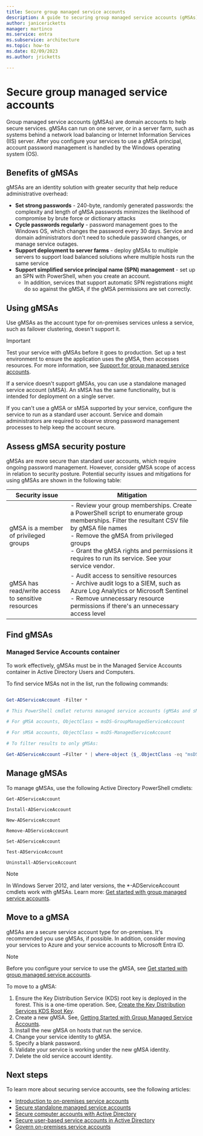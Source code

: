 ```yaml
---
title: Secure group managed service accounts
description: A guide to securing group managed service accounts (gMSAs)
author: janicericketts
manager: martinco
ms.service: entra
ms.subservice: architecture
ms.topic: how-to
ms.date: 02/09/2023
ms.author: jricketts

---
```


# Secure group managed service accounts

Group managed service accounts (gMSAs) are domain accounts to help secure services. gMSAs can run on one server, or in a server farm, such as systems behind a network load balancing or Internet Information Services (IIS) server. After you configure your services to use a gMSA principal, account password management is handled by the Windows operating system (OS).

## Benefits of gMSAs

gMSAs are an identity solution with greater security that help reduce administrative overhead:

* **Set strong passwords** - 240-byte, randomly generated passwords: the complexity and length of gMSA passwords minimizes the likelihood of compromise by brute force or dictionary attacks
* **Cycle passwords regularly** - password management goes to the Windows OS, which changes the password every 30 days. Service and domain administrators don't need to schedule password changes, or manage service outages.
* **Support deployment to server farms** - deploy gMSAs to multiple servers to support load balanced solutions where multiple hosts run the same service 
* **Support simplified service principal name (SPN) management** - set up an SPN with PowerShell, when you create an account. 
  * In addition, services that support automatic SPN registrations might do so against the gMSA, if the gMSA permissions are set correctly. 

## Using gMSAs

Use gMSAs as the account type for on-premises services unless a service, such as failover clustering, doesn't support it.

> [!IMPORTANT]
> Test your service with gMSAs before it goes to production. Set up a test environment to ensure the application uses the gMSA, then accesses resources. For more information, see [Support for group managed service accounts](/system-center/scom/support-group-managed-service-accounts?view=sc-om-2022&preserve-view=true).

If a service doesn't support gMSAs, you can use a standalone managed service account (sMSA). An sMSA has the same functionality, but is intended for deployment on a single server.

If you can't use a gMSA or sMSA supported by your service, configure the service to run as a standard user account. Service and domain administrators are required to observe strong password management processes to help keep the account secure.

## Assess gMSA security posture

gMSAs are more secure than standard user accounts, which require ongoing password management. However, consider gMSA scope of access in relation to security posture. Potential security issues and mitigations for using gMSAs are shown in the following table:

| Security issue| Mitigation |
| - | - |
| gMSA is a member of privileged groups | - Review your group memberships. Create a PowerShell script to enumerate group memberships. Filter the resultant CSV file by gMSA file names</br> - Remove the gMSA from privileged groups</br> - Grant the gMSA rights and permissions it requires to run its service. See your service vendor. |
| gMSA has read/write access to sensitive resources | - Audit access to sensitive resources</br> - Archive audit logs to a SIEM, such as Azure Log Analytics or Microsoft Sentinel</br> - Remove unnecessary resource permissions if there's an unnecessary access level |


## Find gMSAs

### Managed Service Accounts container
  
To work effectively, gMSAs must be in the Managed Service Accounts container in Active Directory Users and Computers.
  
To find service MSAs not in the list, run the following commands:

```powershell

Get-ADServiceAccount -Filter *

# This PowerShell cmdlet returns managed service accounts (gMSAs and sMSAs). Differentiate by examining the ObjectClass attribute on returned accounts.

# For gMSA accounts, ObjectClass = msDS-GroupManagedServiceAccount

# For sMSA accounts, ObjectClass = msDS-ManagedServiceAccount

# To filter results to only gMSAs:

Get-ADServiceAccount –Filter * | where-object {$_.ObjectClass -eq "msDS-GroupManagedServiceAccount"}
```

## Manage gMSAs

To manage gMSAs, use the following Active Directory PowerShell cmdlets:

`Get-ADServiceAccount`

`Install-ADServiceAccount`

`New-ADServiceAccount`

`Remove-ADServiceAccount`

`Set-ADServiceAccount`

`Test-ADServiceAccount`

`Uninstall-ADServiceAccount`

> [!NOTE]
> In Windows Server 2012, and later versions, the *-ADServiceAccount cmdlets work with gMSAs. Learn more: [Get started with group managed service accounts](/windows-server/security/group-managed-service-accounts/getting-started-with-group-managed-service-accounts).

## Move to a gMSA

gMSAs are a secure service account type for on-premises. It's recommended you use gMSAs, if possible. In addition, consider moving your services to Azure and your service accounts to Microsoft Entra ID. 

   > [!NOTE] 
   > Before you configure your service to use the gMSA, see [Get started with group managed service accounts](/previous-versions/windows/it-pro/windows-server-2012-R2-and-2012/jj128431(v=ws.11)).
  
To move to a gMSA:

1. Ensure the Key Distribution Service (KDS) root key is deployed in the forest. This is a one-time operation. See, [Create the Key Distribution Services KDS Root Key](/windows-server/security/group-managed-service-accounts/create-the-key-distribution-services-kds-root-key).
2. Create a new gMSA. See, [Getting Started with Group Managed Service Accounts](/windows-server/security/group-managed-service-accounts/getting-started-with-group-managed-service-accounts).
3. Install the new gMSA on hosts that run the service.
4. Change your service identity to gMSA.
5. Specify a blank password.
6. Validate your service is working under the new gMSA identity.
7. Delete the old service account identity.

## Next steps

To learn more about securing service accounts, see the following articles:

* [Introduction to on-premises service accounts](service-accounts-on-premises.md)  
* [Secure standalone managed service accounts](service-accounts-standalone-managed.md)  
* [Secure computer accounts with Active Directory](service-accounts-computer.md)  
* [Secure user-based service accounts in Active Directory](service-accounts-user-on-premises.md)  
* [Govern on-premises service accounts](service-accounts-govern-on-premises.md)
